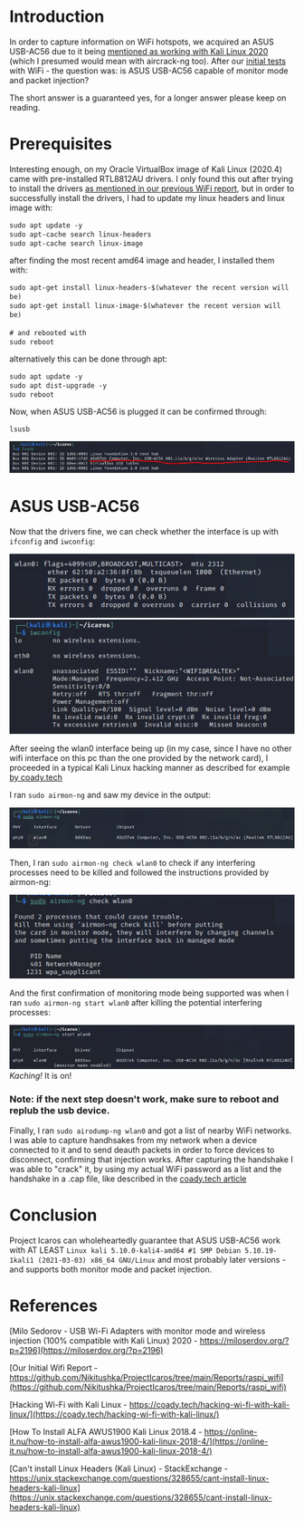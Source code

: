 # Introduction
In order to capture information on WiFi hotspots, we acquired an ASUS USB-AC56 due to it being [mentioned as working with Kali Linux 2020](https://miloserdov.org/?p=2196) (which I presumed would mean with aircrack-ng too).
After our [initial tests](https://github.com/Nikitushka/ProjectIcaros/tree/main/Reports/raspi_wifi) with WiFi - the question was: is ASUS USB-AC56 capable of monitor mode and packet injection?

The short answer is a guaranteed yes, for a longer answer please keep on reading.

# Prerequisites
Interesting enough, on my Oracle VirtualBox image of Kali Linux (2020.4) came with pre-installed RTL8812AU drivers. I only found this out after trying to install the drivers [as mentioned in our previous WiFi report](https://github.com/Nikitushka/ProjectIcaros/tree/main/Reports/raspi_wifi), but in order to successfully install the drivers, I had to update my linux headers and linux image with:
```
sudo apt update -y
sudo apt-cache search linux-headers
sudo apt-cache search linux-image
``` 
after finding the most recent amd64 image and header, I installed them with:

```
sudo apt-get install linux-headers-$(whatever the recent version will be)
sudo apt-get install linux-image-$(whatever the recent version will be)

# and rebooted with
sudo reboot
```
alternatively this can be done through apt:

```
sudo apt update -y
sudo apt dist-upgrade -y
sudo reboot
```
Now, when ASUS USB-AC56 is plugged it can be confirmed through:
```
lsusb
```
![1](./images/1.jpg)

# ASUS USB-AC56

Now that the drivers fine, we can check whether the interface is up with `ifconfig` and `iwconfig`:

![ifconfig](./images/2.jpg)
![iwconfig](./images/3.jpg)

After seeing the wlan0 interface being up (in my case, since I have no other wifi interface on this pc than the one provided by the network card), I proceeded in a typical Kali Linux hacking manner as described for example [by coady.tech](https://coady.tech/hacking-wi-fi-with-kali-linux/)

I ran `sudo airmon-ng` and saw my device in the output:

![airmon-ng](./images/4.jpg)

Then, I ran `sudo airmon-ng check wlan0` to check if any interfering processes need to be killed and followed the instructions provided by airmon-ng:

![airmon-ng check](./images/5.jpg)

And the first confirmation of monitoring mode being supported was when I ran `sudo airmon-ng start wlan0` after killing the potential interfering processes:

![airmon-ng start](./images/6.jpg)
*Kaching!* It is on!

### Note: if the next step doesn't work, make sure to reboot and replub the usb device.

Finally, I ran `sudo airodump-ng wlan0` and got a list of nearby WiFi networks. I was able to capture handhsakes from my network when a device connected to it and to send deauth packets in order to force devices to disconnect, confirming that injection works. After capturing the handshake I was able to "crack" it, by using my actual WiFi password as a list and the handshake in a .cap file, like described in the [coady.tech article](https://coady.tech/hacking-wi-fi-with-kali-linux/)

# Conclusion
Project Icaros can wholeheartedly guarantee that ASUS USB-AC56 work with AT LEAST `Linux kali 5.10.0-kali4-amd64 #1 SMP Debian 5.10.19-1kali1 (2021-03-03) x86_64 GNU/Linux` and most probably later versions - and supports both monitor mode and packet injection. 

# References 
[Milo Sedorov - USB Wi-Fi Adapters with monitor mode and wireless injection (100% compatible with Kali Linux) 2020 - https://miloserdov.org/?p=2196](https://miloserdov.org/?p=2196)

[Our Initial Wifi Report - https://github.com/Nikitushka/ProjectIcaros/tree/main/Reports/raspi_wifi](https://github.com/Nikitushka/ProjectIcaros/tree/main/Reports/raspi_wifi)

[Hacking Wi-Fi with Kali Linux - https://coady.tech/hacking-wi-fi-with-kali-linux/](https://coady.tech/hacking-wi-fi-with-kali-linux/)

[How To Install ALFA AWUS1900 Kali Linux 2018.4 - https://online-it.nu/how-to-install-alfa-awus1900-kali-linux-2018-4/](https://online-it.nu/how-to-install-alfa-awus1900-kali-linux-2018-4/)

[Can't install Linux Headers (Kali Linux) - StackExchange - https://unix.stackexchange.com/questions/328655/cant-install-linux-headers-kali-linux](https://unix.stackexchange.com/questions/328655/cant-install-linux-headers-kali-linux)
